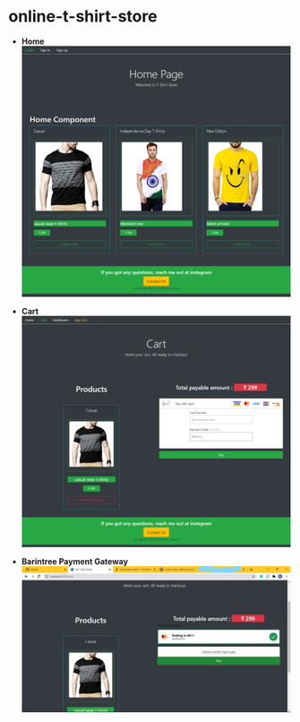 # online-t-shirt-store

- **Home**
![Home Page](https://github.com/im-ayush/online-t-shirt-store/blob/master/home.png)

- **Cart**
![Cart View](https://github.com/im-ayush/online-t-shirt-store/blob/master/cart.png)

- **Barintree Payment Gateway**
![Successful Payment](https://github.com/im-ayush/online-t-shirt-store/blob/master/payment.jpg)
